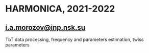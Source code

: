 # HARMONICA, 2021-2022
## i.a.morozov@inp.nsk.su

TbT data processing, frequency and parameters estimation, twiss parameters
